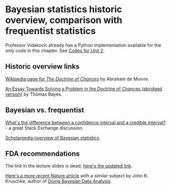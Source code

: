 # Bayesian statistics historic overview, comparison with frequentist statistics

Professor Vidakovic already has a Python implementation available for the only code in this chapter. See [Codes for Unit 2](https://raw.githubusercontent.com/areding/6420-pymc/main/original_examples/Codes4Unit2/coin.py). 

## Historic overview links

[Wikipedia page for *The Doctrine of Chances*](https://en.wikipedia.org/wiki/The_Doctrine_of_Chances) by Abraham de Moivre.

[An Essay Towards Solving a Problem in the Doctrine of Chances (abridged version)](https://www.ias.ac.in/article/fulltext/reso/008/04/0080-0088) by Thomas Bayes.

## Bayesian vs. frequentist

[What's the difference between a confidence interval and a credible interval?](https://stats.stackexchange.com/questions/2272/whats-the-difference-between-a-confidence-interval-and-a-credible-interval) - a great Stack Exchange discussion.

[Scholarpedia overview of Bayesian statistics](http://www.scholarpedia.org/article/Bayesian_statistics).

## FDA recommendations

The link in the lecture slides is dead, [here's the updated link](https://www.fda.gov/media/71512/download).

[Here's a more recent Nature article](https://www.nature.com/articles/s41562-021-01177-7) with a similar subject by John K. Kruschke, author of [Doing Bayesian Data Analysis](https://sites.google.com/site/doingbayesiandataanalysis/).